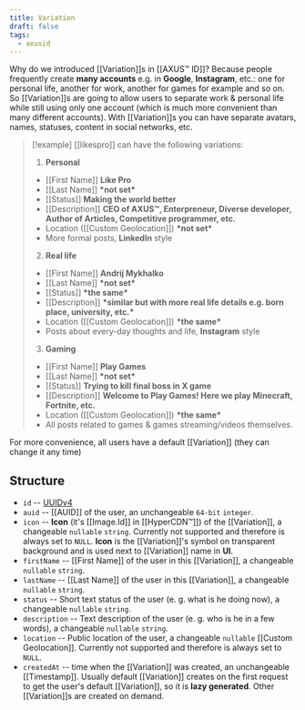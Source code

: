 ```yaml
---
title: Variation
draft: false
tags:
  - axusid
---
```

Why do we introduced [[Variation]]s in [[AXUS™ ID]]? Because people frequently create **many accounts** e.g. in **Google**, **Instagram**, etc.: one for personal life, another for work, another for games for example and so on.
So [[Variation]]s are going to allow users to separate work & personal life while still using only one account (which is much more convenient than many different accounts). 
With [[Variation]]s you can have separate avatars, names, statuses, content in social networks, etc.

> [!example]
> [[likespro]] can have the following variations:
> 1. **Personal**
> 	- [[First Name]] **Like Pro**
> 	- [[Last Name]] **\*not set\***
> 	- [[Status]] **Making the world better**
> 	- [[Description]] **CEO of AXUS™, Enterpreneur, Diverse developer, Author of Articles, Competitive programmer, etc.**
> 	- Location ([[Custom Geolocation]]) **\*not set\***
> 	- More formal posts, **LinkedIn** style
> 2. **Real life**
> 	- [[First Name]] **Andrij Mykhalko**
> 	- [[Last Name]] **\*not set\***
> 	- [[Status]] **\*the same\***
> 	- [[Description]] **\*similar but with more real life details e.g. born place, university, etc.\***
> 	- Location ([[Custom Geolocation]]) **\*the same\***
> 	- Posts about every-day thoughts and life, **Instagram** style
> 3. **Gaming**
> 	- [[First Name]] **Play Games**
> 	- [[Last Name]] **\*not set\***
> 	- [[Status]] **Trying to kill final boss in X game**
> 	- [[Description]] **Welcome to Play Games! Here we play Minecraft, Fortnite, etc.**
> 	- Location ([[Custom Geolocation]]) **\*the same\***
> 	- All posts related to games & games streaming/videos themselves.

For more convenience, all users have a default [[Variation]] (they can change it any time)
## Structure
- `id` -- [UUIDv4](https://en.wikipedia.org/wiki/Universally_unique_identifier)
- `auid` -- [[AUID]] of the user, an unchangeable `64-bit` `integer`.
- `icon` -- **Icon** (it's [[Image.Id]] in [[HyperCDN™]]) of the [[Variation]], a changeable `nullable` `string`. Currently not supported and therefore is always set to `NULL`. **Icon** is the [[Variation]]'s symbol on transparent background and is used next to [[Variation]] name in **UI**.
- `firstName` -- [[First Name]] of the user in this [[Variation]], a changeable `nullable` `string`.
- `lastName` -- [[Last Name]] of the user in this [[Variation]], a changeable `nullable` `string`.
- `status` -- Short text status of the user (e. g. what is he doing now), a changeable `nullable` `string`.
- `description` -- Text description of the user (e. g. who is he in a few words), a changeable `nullable` `string`.
- `location` -- Public location of the user, a changeable `nullable` [[Custom Geolocation]]. Currently not supported and therefore is always set to `NULL`.
- `createdAt` -- time when the [[Variation]] was created, an unchangeable [[Timestamp]]. Usually default [[Variation]] creates on the first request to get the user's default [[Variation]], so it is **lazy generated**. Other [[Variation]]s are created on demand.